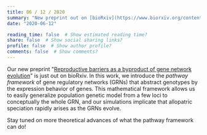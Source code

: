 ```yaml
---
title: 06 / 12 / 2020
summary: "New preprint out on [bioRxiv](https://www.biorxiv.org/content/10.1101/2020.06.12.147322v4)! Here we propose a mathematical framework to model the evolution of gene regulatory networks and find that speciation naturally emerges."
date: "2020-06-12"

reading_time: false  # Show estimated reading time?
share: false  # Show social sharing links?
profile: false  # Show author profile?
comments: false  # Show comments?
---
```


Our new preprint "[Reproductive barriers as a byproduct of gene network evolution](https://www.biorxiv.org/content/10.1101/2020.06.12.147322v4)"
is just out on bioRxiv. In this work, we introduce the *pathway framework* of gene regulatory networks (GRNs) that abstract genotypes by the expression behavior of genes. This mathematical framework allows us to easily generalize population genetic model from a few loci to conceptually the whole GRN, and our simulations implicate that allopatric speciation rapidly arises as the GRNs evolve.

Stay tuned on more theoretical advances of what the pathway framework can do!
